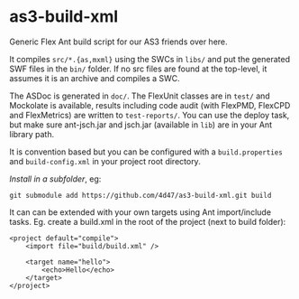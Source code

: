 
as3-build-xml
=============

Generic Flex Ant build script for our AS3 friends over here.

It compiles `src/*.{as,mxml}` using the SWCs in `libs/` and put the
generated SWF files in the `bin/` folder. If no src files are found
at the top-level, it assumes it is an archive and compiles a SWC.

The ASDoc is generated in `doc/`. The FlexUnit classes are in `test/` and
Mockolate is available, results including code audit (with FlexPMD, FlexCPD
and FlexMetrics) are written to `test-reports/`. You can use the deploy task,
but make sure ant-jsch.jar and jsch.jar (available in `lib`) are in your
Ant library path.

It is convention based but you can be configured with a `build.properties`
and `build-config.xml` in your project root directory.

*Install in a subfolder*, eg:

    git submodule add https://github.com/4d47/as3-build-xml.git build

It can can be extended with your own targets using Ant import/include tasks.
Eg. create a build.xml in the root of the project (next to build folder):

    <project default="compile">
        <import file="build/build.xml" />
        
        <target name="hello">
            <echo>Hello</echo>
        </target>
    </project>

